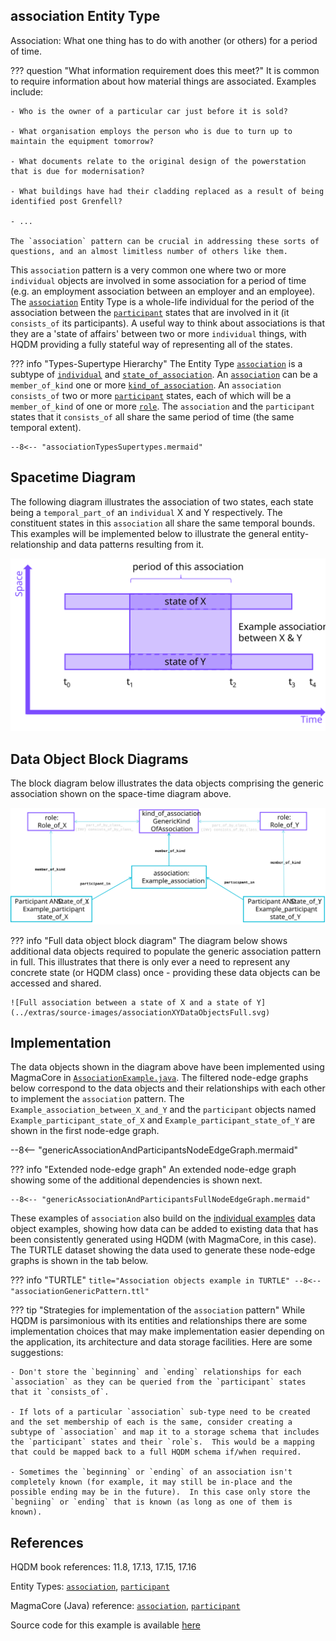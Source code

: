 ## **association** Entity Type

Association: What one thing has to do with another (or others) for a period of time.


??? question "What information requirement does this meet?"
    It is common to require information about how material things are associated.  Examples include:

    - Who is the owner of a particular car just before it is sold?

    - What organisation employs the person who is due to turn up to maintain the equipment tomorrow?

    - What documents relate to the original design of the powerstation that is due for modernisation?

    - What buildings have had their cladding replaced as a result of being identified post Grenfell?

    - ...

    The `association` pattern can be crucial in addressing these sorts of questions, and an almost limitless number of others like them.

This `association` pattern is a very common one where two or more `individual` objects are involved in some association for a period of time (e.g. an employment association between an employer and an employee).  The [`association`](https://github.com/hqdmTop/hqdmFramework/wiki/association) Entity Type is a whole-life individual for the period of the association between the [`participant`](https://github.com/hqdmTop/hqdmFramework/wiki/participant) states that are involved in it (it `consists_of` its participants).  A useful way to think about associations is that they are a 'state of affairs' between two or more `individual` things, with HQDM providing a fully stateful way of representing all of the states.


??? info "Types-Supertype Hierarchy"
    The Entity Type [`association`](https://github.com/hqdmTop/hqdmFramework/wiki/association) is a subtype of [`individual`](https://github.com/hqdmTop/hqdmFramework/wiki/individual) and [`state_of_association`](https://github.com/hqdmTop/hqdmFramework/wiki/state_of_association).  An [`association`](https://github.com/hqdmTop/hqdmFramework/wiki/association) can be a `member_of_kind` one or more [`kind_of_association`](https://github.com/hqdmTop/hqdmFramework/wiki/kind_of_association).  An `association` `consists_of` two or more [`participant`](https://github.com/hqdmTop/hqdmFramework/wiki/participant) states, each of which will be a `member_of_kind` of one or more [`role`](https://github.com/hqdmTop/hqdmFramework/wiki/role).  The `association` and the `participant` states that it `consists_of` all share the same period of time (the same temporal extent).

    --8<-- "associationTypesSupertypes.mermaid"

## Spacetime Diagram
The following diagram illustrates the association of two states, each state being a `temporal_part_of` an `individual` X and Y respectively.  The constituent states in this `association` all share the same temporal bounds.  This examples will be implemented below to illustrate the general entity-relationship and data patterns resulting from it.

![An association between a state of X and a state of Y](../extras/source-images/associationXY.svg)

## Data Object Block Diagrams
The block diagram below illustrates the data objects comprising the generic association shown on the space-time diagram above.

![Data object block diagram of association between a state of X and a state of Y](../extras/source-images/associationXYDataObjects.svg)

??? info "Full data object block diagram"
    The diagram below shows additional data objects required to populate the generic association pattern in full.  This illustrates that there is only ever a need to represent any concrete state (or HQDM class) once - providing these data objects can be accessed and shared.

    ![Full association between a state of X and a state of Y](../extras/source-images/associationXYDataObjectsFull.svg)


## Implementation
The data objects shown in the diagram above have been implemented using MagmaCore in [`AssociationExample.java`](https://github.com/ClimbingAl/code-for-hqdm-patterns/blob/main/patterns/src/main/java/patterns/hqdm/association/AssociationExample.java).  The filtered node-edge graphs below correspond to the data objects and their relationships with each other to implement the `association` pattern.  The `Example_association_between_X_and_Y` and the `participant` objects named `Example_participant_state_of_X` and `Example_participant_state_of_Y` are shown in the first node-edge graph.

--8<-- "genericAssociationAndParticipantsNodeEdgeGraph.mermaid"

??? info "Extended node-edge graph"
    An extended node-edge graph showing some of the additional dependencies is shown next.

    --8<-- "genericAssociationAndParticipantsFullNodeEdgeGraph.mermaid"

These examples of `association` also build on the [individual examples](../individual/individual.md) data object examples, showing how data can be added to existing data that has been consistently generated using HQDM (with MagmaCore, in this case).  The TURTLE dataset showing the data used to generate these node-edge graphs is shown in the tab below.

??? info "TURTLE"
    ``` title="Association objects example in TURTLE"
    --8<-- "associationGenericPattern.ttl"
    ```

??? tip "Strategies for implementation of the `association` pattern"
    While HQDM is parsimonious with its entities and relationships there are some implementation choices that may make implementation easier depending on the application, its architecture and data storage facilities.  Here are some suggestions:

    - Don't store the `beginning` and `ending` relationships for each `association` as they can be queried from the `participant` states that it `consists_of`.

    - If lots of a particular `association` sub-type need to be created and the set membership of each is the same, consider creating a subtype of `association` and map it to a storage schema that includes the `participant` states and their `role`s.  This would be a mapping that could be mapped back to a full HQDM schema if/when required.

    - Sometimes the `beginning` or `ending` of an association isn't completely known (for example, it may still be in-place and the possible ending may be in the future).  In this case only store the `begniing` or `ending` that is known (as long as one of them is known).


## References

HQDM book references: 11.8, 17.13, 17.15, 17.16

Entity Types: [`association`](https://github.com/hqdmTop/hqdmFramework/wiki/association), [`participant`](https://github.com/hqdmTop/hqdmFramework/wiki/participant)

MagmaCore (Java) reference: [`association`](https://github.com/gchq/MagmaCore/blob/main/hqdm/src/main/java/uk/gov/gchq/magmacore/hqdm/model/Association.java), [`participant`](https://github.com/gchq/MagmaCore/blob/main/hqdm/src/main/java/uk/gov/gchq/magmacore/hqdm/model/Participant.java)

Source code for this example is available [here](https://github.com/ClimbingAl/code-for-hqdm-patterns/blob/main/patterns/src/main/java/patterns/hqdm/association/AssociationExample.java)


